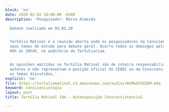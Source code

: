 ```yaml
---
block: 'no'
date: 2020-02-02 10:00:00 -0300
description: 'Pesquisador: Marco Almeida

  Debate realizado em 02.02.20


  Tertúlia Matinal é a reunião aberta onde os pesquisadores da Conscienciologia apresentam
  seus temas de estudo para debate geral. Ocorre todos os domingos pela manhã, das
  09h às 10h45, no auditório do Tertuliarium.


  As opiniões emitidas na Tertúlia Matinal são de inteira responsabilidade de seus
  autores e não representam a posição oficial do CEAEC ou da Conscienciologia sobre
  os temas discutidos.'
explicit: 'no'
file: https://tertuliamatinal.s3.amazonaws.com/audios/WsMwOCGGZ6M.m4a
keyword: conscienciologia
layout: post
title: Tertúlia Matinal 184 - Autoexposição Interassistencial

---
```

